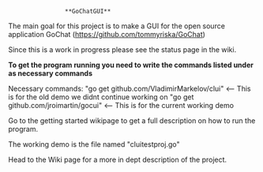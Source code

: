                    **GoChatGUI**

The main goal for this project is to make a GUI for the open source application GoChat (https://github.com/tommyriska/GoChat)

Since this is a work in progress please see the status page in the wiki.

**To get the program running you need to write the commands listed under as necessary commands**

Necessary commands: "go get github.com/VladimirMarkelov/clui" <-- This is for the old demo we didnt continue working on
                    "go get github.com/jroimartin/gocui" <-- This is for the current working demo

Go to the getting started wikipage to get a full description on how to run the program.

The working demo is the file named "cluitestproj.go"

Head to the Wiki page for a more in dept description of the project.
